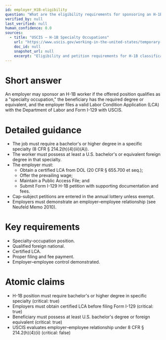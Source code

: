 ```yaml
---
id: employer_H1B-eligibility
question: "What are the eligibility requirements for sponsoring an H-1B employee?"
verified_by: null
last_verified: null
human_confidence: 0.0
sources:
  - title: "USCIS – H-1B Specialty Occupations"
    url: "https://www.uscis.gov/working-in-the-united-states/temporary-workers/h-1b-specialty-occupations"
    doc_id: null
    snapshot_url: null
    excerpt: "Eligibility and petition requirements for H-1B classification under INA §101(a)(15)(H)(i)(b)."
---
```


# Short answer
An employer may sponsor an H-1B worker if the offered position qualifies as a "specialty occupation," the beneficiary has the required degree or equivalent, and the employer files a valid Labor Condition Application (LCA) with the Department of Labor and Form I-129 with USCIS.

# Detailed guidance
- The job must require a bachelor's or higher degree in a specific specialty (8 CFR § 214.2(h)(4)(iii)(A)).
- The worker must possess at least a U.S. bachelor's or equivalent foreign degree in that specialty.
- The employer must:
  - Obtain a certified LCA from DOL (20 CFR § 655.700 et seq.);
  - Offer the prevailing wage;
  - Maintain a Public Access File; and
  - Submit Form I-129 H-1B petition with supporting documentation and fees.
- Cap-subject petitions are entered in the annual lottery unless exempt.
- Employers must demonstrate an employer–employee relationship (see Neufeld Memo 2010).

# Key requirements
- Specialty-occupation position.  
- Qualified foreign national.  
- Certified LCA.  
- Proper filing and fee payment.  
- Employer–employee control demonstrated.

# Atomic claims
- H-1B position must require bachelor's or higher degree in specific specialty (critical: true)
- Employers must obtain certified LCA before filing Form I-129 (critical: true)
- Beneficiary must possess at least U.S. bachelor's degree or foreign equivalent (critical: true)
- USCIS evaluates employer–employee relationship under 8 CFR § 214.2(h)(4)(ii) (critical: false)


